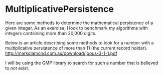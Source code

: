 # MultiplicativePersistence
Here are some methods to determine the mathematical persistence of a given integer. As an exercise, I look to benchmark my algorithms with integers containing more than 20,000 digits.

Below is an article describing some methods to look for a number with a multiplicative persistence of more than 11 (the current record holder).
http://markdiamond.com.au/download/joous-3-1-1.pdf

I will be using the GMP library to search for such a number that is believed to not exist.
